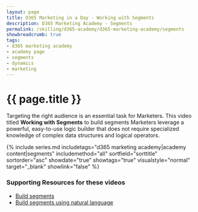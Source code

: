 ```yaml
---
layout: page
title: D365 Marketing in a Day - Working with Segments
description: D365 Marketing Academy - Segments
permalink: /skilling/d365-academy/d365-marketing-academy/segments
showbreadcrumb: true
tags: 
- d365 marketing academy
- academy page
- segments
- dynamics
- marketing
---
```


# {{ page.title }}

Targeting the right audience is an essential task for Marketers. This video titled **Working with Segments** to build segments Marketers leverage a powerful, easy-to-use logic builder that does not require specialized knowledge of complex data structures and logical operators.

{% include series.md 
    includetags="d365 marketing academy|academy content|segments" 
    includemethod="all" sortfield="sorttitle" sortorder="asc" 
    showdate="true" showtags="true" 
    visualstyle="normal" target="_blank" showlink="false"
%}

### Supporting Resources for these videos

* <a href="https://learn.microsoft.com/en-us/dynamics365/marketing/real-time-marketing-build-segments" target="_blank">Build segments
* <a href="https://learn.microsoft.com/en-us/dynamics365/marketing/real-time-marketing-natural-language-segments" target="_blank">Build segments using natural language